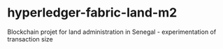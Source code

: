 # hyperledger-fabric-land-m2
Blockchain projet for land administration in Senegal - experimentation of transaction size
